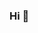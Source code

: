 ### Hi  👋

<!--
**dacrife/dacrife** is a ✨ _special_ ✨ repository because its `README.md` (this file) appears on your GitHub profile.

Here are some ideas to get you started:

- 🔭 I’m currently working on ...
- 🌱 I’m currently learning ...
- 👯 I’m looking to collaborate on ...
- 🤔 I’m looking ford help with ...
- 💬 Ask me about ...d
- 📫 How to reach me: ...
- 😄 Pronouns: ...
- ⚡ Fun fact: ...
-->
